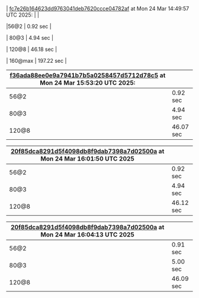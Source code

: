 | [fc7e26b164623dd9763041deb7620ccce04782af](https://github.com/keizertje/curling_sequences_zig/commit/fc7e26b164623dd9763041deb7620ccce04782af) at Mon 24 Mar 14:49:57 UTC 2025: | |

|56@2 | 0.92 sec |

| 80@3 | 4.94 sec |

| 120@8 | 46.18 sec |

| 160@max | 197.22 sec |


| [f36ada88ee0e9a7941b7b5a0258457d5712d78c5](https://github.com/keizertje/curling_sequences_zig/commit/f36ada88ee0e9a7941b7b5a0258457d5712d78c5) at Mon 24 Mar 15:53:20 UTC 2025: | |
| - | - |
| 56@2 | 0.92 sec |
| 80@3 | 4.94 sec |
| 120@8 | 46.07 sec |





| [20f85dca8291d5f4098db8f9dab7398a7d02500a](https://github.com/keizertje/curling_sequences_zig/commit/20f85dca8291d5f4098db8f9dab7398a7d02500a) at Mon 24 Mar 16:01:50 UTC 2025 | |
|-|-|
| 56@2 | 0.92 sec |
| 80@3 | 4.94 sec |
| 120@8 | 46.12 sec |


| [20f85dca8291d5f4098db8f9dab7398a7d02500a](https://github.com/keizertje/curling_sequences_zig/commit/20f85dca8291d5f4098db8f9dab7398a7d02500a) at Mon 24 Mar 16:04:13 UTC 2025 | |
|-|-|
| 56@2 | 0.91 sec |
| 80@3 | 5.00 sec |
| 120@8 | 46.09 sec |


